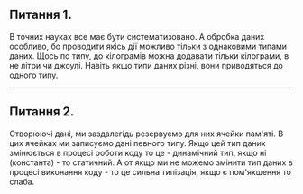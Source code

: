  ## Питання 1. ## 
 
 В точних науках все має бути систематизовано.
 А обробка даних особливо, бо проводити якісь дії
 можливо тільки з однаковими типами даних. 
 Щось по типу, до кілограмів можна додавати тільки кілограми,
 в не літри чи джоулі. Навіть якщо типи даних різні,
 вони приводяться до одного типу. 
 
 ***
 
 ## Питання 2. ##  

 Створюючі дані, ми заздалегідь резервуємо для них ячейки пам'яті.
 В цих ячейках ми записуємо дані певного типу. Якщо цей тип 
 даних змінюється в процесі роботи коду то це - динамічний тип, 
 якщо ні (константа) - то статичний. А от якщо ми не можемо змінити
 тип даних в процесі виконання коду - то це сильна типізація, 
 якщо є пом'якшення то слаба.